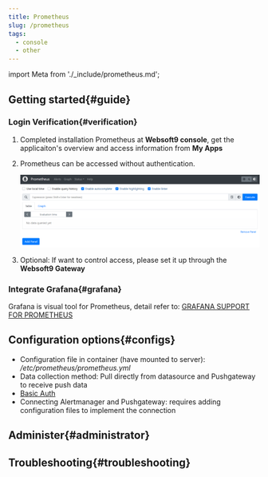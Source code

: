 ```yaml
---
title: Prometheus
slug: /prometheus
tags:
  - console
  - other
---
```


import Meta from './_include/prometheus.md';

<Meta name="meta" />

## Getting started{#guide}

### Login Verification{#verification}

1. Completed installation Prometheus at **Websoft9 console**, get the applicaiton's overview and access information from **My Apps**  

2. Prometheus can be accessed without authentication.   

   ![](./assets/prometheus-backend-websoft9.png)
   
4. Optional: If want to control access, please set it up through the **Websoft9 Gateway**

### Integrate Grafana{#grafana}

Grafana is visual tool for Prometheus, detail refer to: [GRAFANA SUPPORT FOR PROMETHEUS](https://prometheus.io/docs/visualization/grafana/)

## Configuration options{#configs}

- Configuration file in container (have mounted to server): */etc/prometheus/prometheus.yml* 
- Data collection method: Pull directly from datasource and Pushgateway to receive push data
- [Basic Auth](https://prometheus.io/docs/guides/basic-auth/#hashing-a-password)
- Connecting Alertmanager and Pushgateway: requires adding configuration files to implement the connection

## Administer{#administrator}

## Troubleshooting{#troubleshooting}
